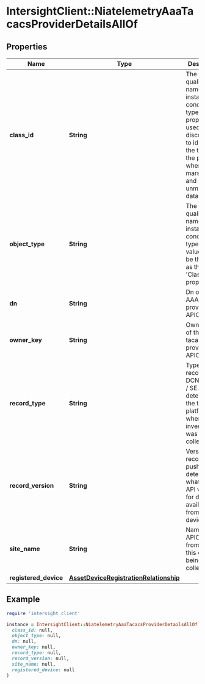 # IntersightClient::NiatelemetryAaaTacacsProviderDetailsAllOf

## Properties

| Name | Type | Description | Notes |
| ---- | ---- | ----------- | ----- |
| **class_id** | **String** | The fully-qualified name of the instantiated, concrete type. This property is used as a discriminator to identify the type of the payload when marshaling and unmarshaling data. | [default to &#39;niatelemetry.AaaTacacsProviderDetails&#39;] |
| **object_type** | **String** | The fully-qualified name of the instantiated, concrete type. The value should be the same as the &#39;ClassId&#39; property. | [default to &#39;niatelemetry.AaaTacacsProviderDetails&#39;] |
| **dn** | **String** | Dn of the AAA tacacs provider in APIC. | [optional] |
| **owner_key** | **String** | Owner Key of the AAA tacacs provider in APIC. | [optional] |
| **record_type** | **String** | Type of record DCNM / APIC / SE. This determines the type of platform where inventory was collected. | [optional] |
| **record_version** | **String** | Version of record being pushed. This determines what was the API version for data available from the device. | [optional] |
| **site_name** | **String** | Name of the APIC site from which this data is being collected. | [optional] |
| **registered_device** | [**AssetDeviceRegistrationRelationship**](AssetDeviceRegistrationRelationship.md) |  | [optional] |

## Example

```ruby
require 'intersight_client'

instance = IntersightClient::NiatelemetryAaaTacacsProviderDetailsAllOf.new(
  class_id: null,
  object_type: null,
  dn: null,
  owner_key: null,
  record_type: null,
  record_version: null,
  site_name: null,
  registered_device: null
)
```

